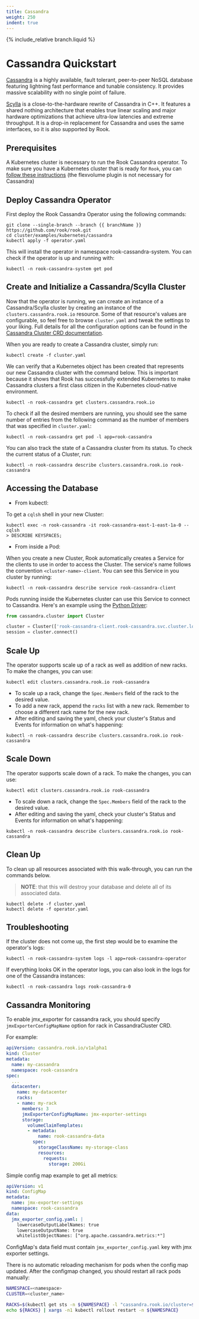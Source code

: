 ```yaml
---
title: Cassandra
weight: 250
indent: true
---
```

{% include_relative branch.liquid %}

# Cassandra Quickstart

[Cassandra](http://cassandra.apache.org/) is a highly available, fault tolerant, peer-to-peer NoSQL database featuring lightning fast performance and tunable consistency. It provides massive scalability with no single point of failure.

[Scylla](https://www.scylladb.com) is a close-to-the-hardware rewrite of Cassandra in C++. It features a shared nothing architecture that enables true linear scaling and major hardware optimizations that achieve ultra-low latencies and extreme throughput. It is a drop-in replacement for Cassandra and uses the same interfaces, so it is also supported by Rook.

## Prerequisites

A Kubernetes cluster is necessary to run the Rook Cassandra operator.
To make sure you have a Kubernetes cluster that is ready for `Rook`, you can [follow these instructions](k8s-pre-reqs.md) (the flexvolume plugin is not necessary for Cassandra)

## Deploy Cassandra Operator

First deploy the Rook Cassandra Operator using the following commands:

```console
git clone --single-branch --branch {{ branchName }} https://github.com/rook/rook.git
cd cluster/examples/kubernetes/cassandra
kubectl apply -f operator.yaml
```

This will install the operator in namespace rook-cassandra-system. You can check if the operator is up and running with:

```console
kubectl -n rook-cassandra-system get pod
```

## Create and Initialize a Cassandra/Scylla Cluster

Now that the operator is running, we can create an instance of a Cassandra/Scylla cluster by creating an instance of the `clusters.cassandra.rook.io` resource.
Some of that resource's values are configurable, so feel free to browse `cluster.yaml` and tweak the settings to your liking.
Full details for all the configuration options can be found in the [Cassandra Cluster CRD documentation](cassandra-cluster-crd.md).

When you are ready to create a Cassandra cluster, simply run:

```console
kubectl create -f cluster.yaml
```

We can verify that a Kubernetes object has been created that represents our new Cassandra cluster with the command below.
This is important because it shows that Rook has successfully extended Kubernetes to make Cassandra clusters a first class citizen in the Kubernetes cloud-native environment.

```console
kubectl -n rook-cassandra get clusters.cassandra.rook.io
```

To check if all the desired members are running, you should see the same number of entries from the following command as the number of members that was specified in `cluster.yaml`:

```console
kubectl -n rook-cassandra get pod -l app=rook-cassandra
```

You can also track the state of a Cassandra cluster from its status. To check the current status of a Cluster, run:

```console
kubectl -n rook-cassandra describe clusters.cassandra.rook.io rook-cassandra
```

## Accessing the Database

* From kubectl:

To get a `cqlsh` shell in your new Cluster:

```console
kubectl exec -n rook-cassandra -it rook-cassandra-east-1-east-1a-0 -- cqlsh
> DESCRIBE KEYSPACES;
```

* From inside a Pod:

When you create a new Cluster, Rook automatically creates a Service for the clients to use in order to access the Cluster. The service's name follows the convention `<cluster-name>-client`. You can see this Service in you cluster by running:

```console
kubectl -n rook-cassandra describe service rook-cassandra-client
```

Pods running inside the Kubernetes cluster can use this Service to connect to Cassandra.
Here's an example using the [Python Driver](https://github.com/datastax/python-driver):

```python
from cassandra.cluster import Cluster

cluster = Cluster(['rook-cassandra-client.rook-cassandra.svc.cluster.local'])
session = cluster.connect()
```

## Scale Up

The operator supports scale up of a rack as well as addition of new racks. To make the changes, you can use:

```console
kubectl edit clusters.cassandra.rook.io rook-cassandra
```

* To scale up a rack, change the `Spec.Members` field of the rack to the desired value.
* To add a new rack, append the `racks` list with a new rack. Remember to choose a different rack name for the new rack.
* After editing and saving the yaml, check your cluster's Status and Events for information on what's happening:

```console
kubectl -n rook-cassandra describe clusters.cassandra.rook.io rook-cassandra
```


## Scale Down

The operator supports scale down of a rack. To make the changes, you can use:

```console
kubectl edit clusters.cassandra.rook.io rook-cassandra
```

* To scale down a rack, change the `Spec.Members` field of the rack to the desired value.
* After editing and saving the yaml, check your cluster's Status and Events for information on what's happening:

```console
kubectl -n rook-cassandra describe clusters.cassandra.rook.io rook-cassandra
```

## Clean Up

To clean up all resources associated with this walk-through, you can run the commands below.

> **NOTE**: that this will destroy your database and delete all of its associated data.

```console
kubectl delete -f cluster.yaml
kubectl delete -f operator.yaml
```

## Troubleshooting

If the cluster does not come up, the first step would be to examine the operator's logs:

```console
kubectl -n rook-cassandra-system logs -l app=rook-cassandra-operator
```

If everything looks OK in the operator logs, you can also look in the logs for one of the Cassandra instances:

```console
kubectl -n rook-cassandra logs rook-cassandra-0
```

## Cassandra Monitoring

To enable jmx_exporter for cassandra rack, you should specify `jmxExporterConfigMapName` option for rack in CassandraCluster CRD.

For example:
```yaml
apiVersion: cassandra.rook.io/v1alpha1
kind: Cluster
metadata:
  name: my-cassandra
  namespace: rook-cassandra
spec:
  ...
  datacenter:
    name: my-datacenter
    racks:
    - name: my-rack
      members: 3
      jmxExporterConfigMapName: jmx-exporter-settings
      storage:
        volumeClaimTemplates:
        - metadata:
            name: rook-cassandra-data
          spec:
            storageClassName: my-storage-class
            resources:
              requests:
                storage: 200Gi
```

Simple config map example to get all metrics:
```yaml
apiVersion: v1
kind: ConfigMap
metadata:
  name: jmx-exporter-settings
  namespace: rook-cassandra
data:
  jmx_exporter_config.yaml: |
    lowercaseOutputLabelNames: true
    lowercaseOutputName: true
    whitelistObjectNames: ["org.apache.cassandra.metrics:*"]
```

ConfigMap's data field must contain `jmx_exporter_config.yaml` key with jmx exporter settings.

There is no automatic reloading mechanism for pods when the config map updated.
After the configmap changed, you should restart all rack pods manually:

```bash
NAMESPACE=<namespace>
CLUSTER=<cluster_name>

RACKS=$(kubectl get sts -n ${NAMESPACE} -l "cassandra.rook.io/cluster=${CLUSTER}")
echo ${RACKS} | xargs -n1 kubectl rollout restart -n ${NAMESPACE}
```

